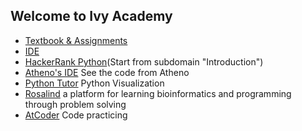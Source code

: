 ## Welcome to Ivy Academy

- [Textbook & Assignments](http://runestone.academy/)
- [IDE](https://ide.cs50.io/)
- [HackerRank Python](https://www.hackerrank.com/domains/python?badge_type=python)(Start from subdomain "Introduction")
- [Atheno's IDE](https://ide.cs50.io/XiChenn/ide) See the code from Atheno
- [Python Tutor](http://pythontutor.com/visualize.html#mode=edit) Python Visualization
- [Rosalind](http://rosalind.info/problems/list-view/) a platform for learning bioinformatics and programming through problem solving
- [AtCoder](https://atcoder.jp/) Code practicing
